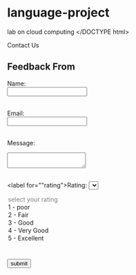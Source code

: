 # language-project
lab on cloud computing
</DOCTYPE html>
<html>
<head>
 <tittle>Contact Us</tittle>
</head>
<body>
  <h2>Feedback From</h2>
<from>
 <label>Name:</label></br>
 <input type="text"><br><br>

 <label>Email:</label></br>
 <input type="email"><br><br>

 <label>Message:</label></br>
 <textarea></textarea><br><br>

<label for=""rating">Rating:</label>
<select id="rating" name="rating" required>
<option value="" disabled selected>select your rating</option>
<option value="1">1 - poor</option>
<option value="2">2 - Fair</option>
<option value="3">3 - Good</option>
<option value="4">4 - Very Good</option>
<option value="5">5 - Excellent</option>
</select>

<h1><button type="submit">submit</button></h1>

</form>
</body>
</html>

 

